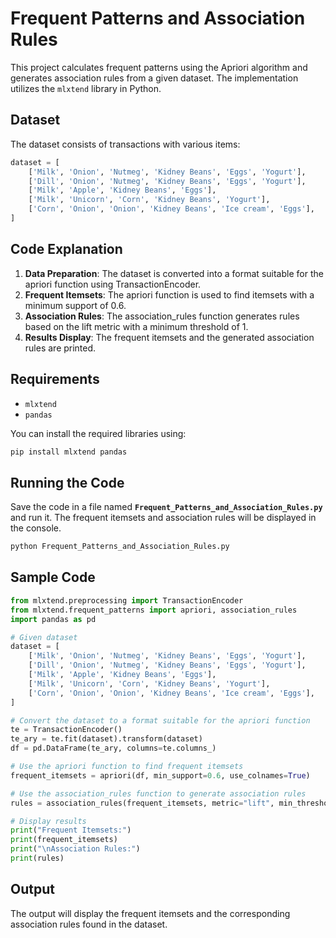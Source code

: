 # Frequent Patterns and Association Rules

This project calculates frequent patterns using the Apriori algorithm and generates association rules from a given dataset. The implementation utilizes the `mlxtend` library in Python.

## Dataset

The dataset consists of transactions with various items:

```python
dataset = [
    ['Milk', 'Onion', 'Nutmeg', 'Kidney Beans', 'Eggs', 'Yogurt'],
    ['Dill', 'Onion', 'Nutmeg', 'Kidney Beans', 'Eggs', 'Yogurt'],
    ['Milk', 'Apple', 'Kidney Beans', 'Eggs'],
    ['Milk', 'Unicorn', 'Corn', 'Kidney Beans', 'Yogurt'],
    ['Corn', 'Onion', 'Onion', 'Kidney Beans', 'Ice cream', 'Eggs'],
]
```
## Code Explanation
1. **Data Preparation**: The dataset is converted into a format suitable for the apriori function using TransactionEncoder.
2. **Frequent Itemsets**: The apriori function is used to find itemsets with a minimum support of 0.6.
3. **Association Rules**: The association_rules function generates rules based on the lift metric with a minimum threshold of 1.
4. **Results Display**: The frequent itemsets and the generated association rules are printed.

## Requirements
- `mlxtend`
- `pandas`

You can install the required libraries using:
```bash
pip install mlxtend pandas
```
## Running the Code
Save the code in a file named **`Frequent_Patterns_and_Association_Rules.py`** and run it. The frequent itemsets and association rules will be displayed in the console.

```bash
python Frequent_Patterns_and_Association_Rules.py
```
## Sample Code
```python
from mlxtend.preprocessing import TransactionEncoder
from mlxtend.frequent_patterns import apriori, association_rules
import pandas as pd

# Given dataset
dataset = [
    ['Milk', 'Onion', 'Nutmeg', 'Kidney Beans', 'Eggs', 'Yogurt'],
    ['Dill', 'Onion', 'Nutmeg', 'Kidney Beans', 'Eggs', 'Yogurt'],
    ['Milk', 'Apple', 'Kidney Beans', 'Eggs'],
    ['Milk', 'Unicorn', 'Corn', 'Kidney Beans', 'Yogurt'],
    ['Corn', 'Onion', 'Onion', 'Kidney Beans', 'Ice cream', 'Eggs'],
]

# Convert the dataset to a format suitable for the apriori function
te = TransactionEncoder()
te_ary = te.fit(dataset).transform(dataset)
df = pd.DataFrame(te_ary, columns=te.columns_)

# Use the apriori function to find frequent itemsets
frequent_itemsets = apriori(df, min_support=0.6, use_colnames=True)

# Use the association_rules function to generate association rules
rules = association_rules(frequent_itemsets, metric="lift", min_threshold=1)

# Display results
print("Frequent Itemsets:")
print(frequent_itemsets)
print("\nAssociation Rules:")
print(rules)

```
## Output
The output will display the frequent itemsets and the corresponding association rules found in the dataset.




